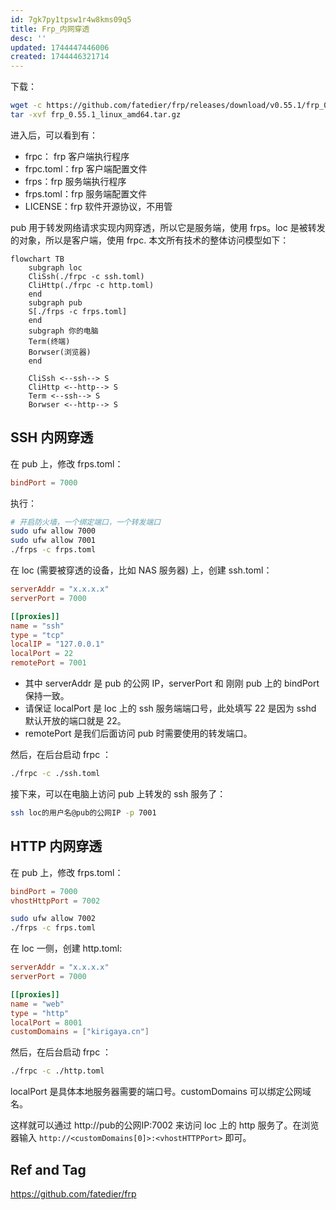 ```yaml
---
id: 7gk7py1tpsw1r4w8kms09q5
title: Frp_内网穿透
desc: ''
updated: 1744447446006
created: 1744446321714
---
```


下载：

```bash
wget -c https://github.com/fatedier/frp/releases/download/v0.55.1/frp_0.55.1_linux_amd64.tar.gz
tar -xvf frp_0.55.1_linux_amd64.tar.gz
```

进入后，可以看到有：
- frpc： frp 客户端执行程序
- frpc.toml：frp 客户端配置文件
- frps：frp 服务端执行程序
- frps.toml：frp 服务端配置文件
- LICENSE：frp 软件开源协议，不用管

pub 用于转发网络请求实现内网穿透，所以它是服务端，使用 frps。loc 是被转发的对象，所以是客户端，使用 frpc. 本文所有技术的整体访问模型如下：

```mermaid
flowchart TB
    subgraph loc
    CliSsh(./frpc -c ssh.toml)
    CliHttp(./frpc -c http.toml)
    end
    subgraph pub
    S[./frps -c frps.toml]
    end
    subgraph 你的电脑
    Term(终端)
    Borwser(浏览器)
    end

    CliSsh <--ssh--> S
    CliHttp <--http--> S
    Term <--ssh--> S
    Borwser <--http--> S
```

## SSH 内网穿透

在 pub 上，修改 frps.toml：

```toml
bindPort = 7000
```

执行：

```bash
# 开启防火墙，一个绑定端口，一个转发端口
sudo ufw allow 7000
sudo ufw allow 7001
./frps -c frps.toml
```

在 loc (需要被穿透的设备，比如 NAS 服务器) 上，创建 ssh.toml：

```toml
serverAddr = "x.x.x.x"
serverPort = 7000

[[proxies]]
name = "ssh"
type = "tcp"
localIP = "127.0.0.1"
localPort = 22
remotePort = 7001
```

- 其中 serverAddr 是 pub 的公网 IP，serverPort 和 刚刚 pub 上的 bindPort 保持一致。
- 请保证 localPort 是 loc 上的 ssh 服务端端口号，此处填写 22 是因为 sshd 默认开放的端口就是 22。
- remotePort 是我们后面访问 pub 时需要使用的转发端口。

然后，在后台启动 frpc ：

```bash
./frpc -c ./ssh.toml
```

接下来，可以在电脑上访问 pub 上转发的 ssh 服务了：

```bash
ssh loc的用户名@pub的公网IP -p 7001
```

## HTTP 内网穿透

在 pub 上，修改 frps.toml：

```toml
bindPort = 7000
vhostHttpPort = 7002
```

```bash
sudo ufw allow 7002
./frps -c frps.toml
```

在 loc 一侧，创建 http.toml:

```toml
serverAddr = "x.x.x.x"
serverPort = 7000

[[proxies]]
name = "web"
type = "http"
localPort = 8001
customDomains = ["kirigaya.cn"]
```

然后，在后台启动 frpc ：

```bash
./frpc -c ./http.toml
```

localPort 是具体本地服务器需要的端口号。customDomains 可以绑定公网域名。

这样就可以通过 http://pub的公网IP:7002 来访问 loc 上的 http 服务了。在浏览器输入 `http://<customDomains[0]>:<vhostHTTPPort>` 即可。

## Ref and Tag

https://github.com/fatedier/frp